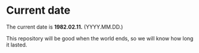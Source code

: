 # Current date

The current date is **1982.02.11.** (YYYY.MM.DD.)

This repository will be good when the world ends, so we will know how long it lasted.